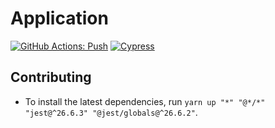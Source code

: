 # Application

[![GitHub Actions: Push](https://github.com/CharlesStover/monorepo-template/actions/workflows/application-push.yml/badge.svg?branch=main)](https://github.com/CharlesStover/monorepo-template/actions/workflows/application-push.yml)
[![Cypress](https://img.shields.io/endpoint?url=https://dashboard.cypress.io/badge/simple/4akrvv/main&label=Cypress&style=flat)](https://dashboard.cypress.io/projects/4akrvv/runs)

## Contributing

- To install the latest dependencies, run
  `yarn up "*" "@*/*" "jest@^26.6.3" "@jest/globals@^26.6.2"`.
